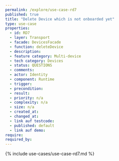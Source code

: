 ```yaml
---
permalink: /explore/use-case-rd7
published: true
title: "Delete Device which is not onboarded yet"
type: use-case
properties:
  - id: RD7
  - layer: Transport
  - facade: DevicesFacade
  - function: deleteDevice
  - description:
  - feature category: Multi-device
  - tech category: Devices
  - status: QUESTIONS
  - comments:
  - actor: Identity
  - component: Runtime
  - trigger:
  - precondition:
  - result:
  - priority: n/a
  - complexity: n/a
  - size: n/a
  - created_at:
  - changed_at:
  - link auf testcode:
  - published: default
  - link auf demo:
require:
required_by:
---
```


{% include use-cases/use-case-rd7.md %}
